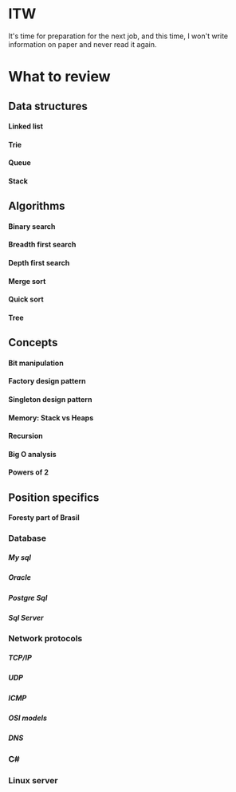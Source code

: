 # ITW

It's time for preparation for the next job, and this time, I won't write information on paper and never read it again.

# What to review
## Data structures
#### Linked list
#### Trie
#### Queue
#### Stack
## Algorithms
#### Binary search
#### Breadth first search
#### Depth first search
#### Merge sort
#### Quick sort
#### Tree
## Concepts
#### Bit manipulation
#### Factory design pattern
#### Singleton design pattern
#### Memory: Stack vs Heaps
#### Recursion
#### Big O analysis
#### Powers of 2
## Position specifics
#### Foresty part of Brasil
### Database
##### My sql
##### Oracle
##### Postgre Sql
##### Sql Server
### Network protocols
##### TCP/IP
##### UDP
##### ICMP
##### OSI models
##### DNS
### C#
### Linux server


